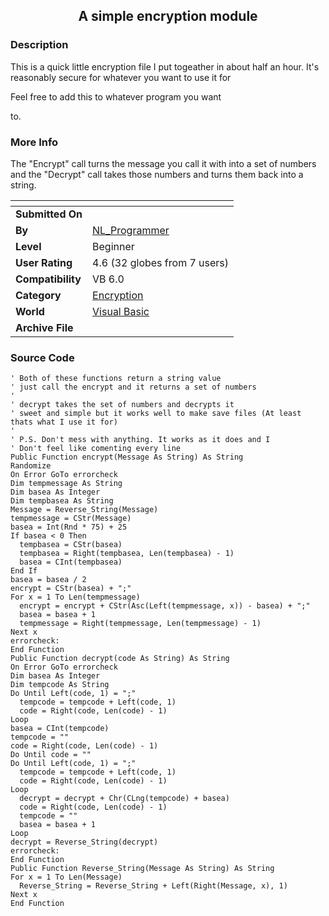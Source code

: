 ﻿<div align="center">

## A simple encryption module


</div>

### Description

This is a quick little encryption file I put togeather in about half an hour. It's reasonably secure for whatever you want to use it for

Feel free to add this to whatever program you want

to.
 
### More Info
 
The "Encrypt" call turns the message you call it with into a set of numbers and the "Decrypt" call takes those numbers and turns them back into a string.


<span>             |<span>
---                |---
**Submitted On**   |
**By**             |[NL\_Programmer](https://github.com/Planet-Source-Code/PSCIndex/blob/master/ByAuthor/nl-programmer.md)
**Level**          |Beginner
**User Rating**    |4.6 (32 globes from 7 users)
**Compatibility**  |VB 6\.0
**Category**       |[Encryption](https://github.com/Planet-Source-Code/PSCIndex/blob/master/ByCategory/encryption__1-48.md)
**World**          |[Visual Basic](https://github.com/Planet-Source-Code/PSCIndex/blob/master/ByWorld/visual-basic.md)
**Archive File**   |[](https://github.com/Planet-Source-Code/nl-programmer-a-simple-encryption-module__1-32475/archive/master.zip)





### Source Code

```
' Both of these functions return a string value
' just call the encrypt and it returns a set of numbers
'
' decrypt takes the set of numbers and decrypts it
' sweet and simple but it works well to make save files (At least thats what I use it for)
'
' P.S. Don't mess with anything. It works as it does and I
' Don't feel like comenting every line
Public Function encrypt(Message As String) As String
Randomize
On Error GoTo errorcheck
Dim tempmessage As String
Dim basea As Integer
Dim tempbasea As String
Message = Reverse_String(Message)
tempmessage = CStr(Message)
basea = Int(Rnd * 75) + 25
If basea < 0 Then
  tempbasea = CStr(basea)
  tempbasea = Right(tempbasea, Len(tempbasea) - 1)
  basea = CInt(tempbasea)
End If
basea = basea / 2
encrypt = CStr(basea) + ";"
For x = 1 To Len(tempmessage)
  encrypt = encrypt + CStr(Asc(Left(tempmessage, x)) - basea) + ";"
  basea = basea + 1
  tempmessage = Right(tempmessage, Len(tempmessage) - 1)
Next x
errorcheck:
End Function
Public Function decrypt(code As String) As String
On Error GoTo errorcheck
Dim basea As Integer
Dim tempcode As String
Do Until Left(code, 1) = ";"
  tempcode = tempcode + Left(code, 1)
  code = Right(code, Len(code) - 1)
Loop
basea = CInt(tempcode)
tempcode = ""
code = Right(code, Len(code) - 1)
Do Until code = ""
Do Until Left(code, 1) = ";"
  tempcode = tempcode + Left(code, 1)
  code = Right(code, Len(code) - 1)
Loop
  decrypt = decrypt + Chr(CLng(tempcode) + basea)
  code = Right(code, Len(code) - 1)
  tempcode = ""
  basea = basea + 1
Loop
decrypt = Reverse_String(decrypt)
errorcheck:
End Function
Public Function Reverse_String(Message As String) As String
For x = 1 To Len(Message)
  Reverse_String = Reverse_String + Left(Right(Message, x), 1)
Next x
End Function
```

